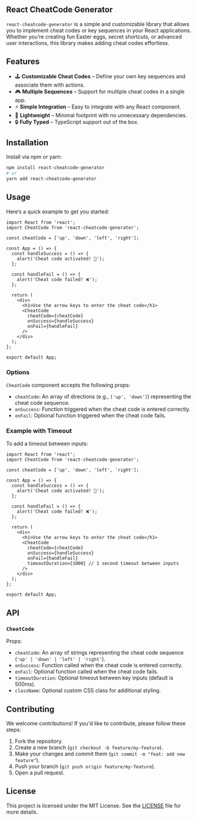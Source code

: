 <h2>React CheatCode Generator</h2>

`react-cheatcode-generator` is a simple and customizable library that allows you to implement cheat codes or key sequences in your React applications. Whether you’re creating fun Easter eggs, secret shortcuts, or advanced user interactions, this library makes adding cheat codes effortless.

## Features

- 🕹️ **Customizable Cheat Codes** – Define your own key sequences and associate them with actions.
- 🎮 **Multiple Sequences** – Support for multiple cheat codes in a single app.
- ⚡ **Simple Integration** – Easy to integrate with any React component.
- 🚀 **Lightweight** – Minimal footprint with no unnecessary dependencies.
- 🔒 **Fully Typed** – TypeScript support out of the box.

## Installation

Install via npm or yarn:

```bash
npm install react-cheatcode-generator
# or
yarn add react-cheatcode-generator
```

## Usage

Here’s a quick example to get you started:

```tsx
import React from 'react';
import CheatCode from 'react-cheatcode-generator';

const cheatCode = ['up', 'down', 'left', 'right'];

const App = () => {
  const handleSuccess = () => {
    alert('Cheat code activated! 🚀');
  };

  const handleFail = () => {
    alert('Cheat code failed! ❌');
  };

  return (
    <div>
      <h1>Use the arrow keys to enter the cheat code</h1>
      <CheatCode
        cheatCode={cheatCode}
        onSuccess={handleSuccess}
        onFail={handleFail}
      />
    </div>
  );
};

export default App;
```

### Options

`CheatCode` component accepts the following props:

- `cheatCode`: An array of directions (e.g., `['up', 'down']`) representing the cheat code sequence.
- `onSuccess`: Function triggered when the cheat code is entered correctly.
- `onFail`: Optional function triggered when the cheat code fails.

### Example with Timeout

To add a timeout between inputs:

```tsx
import React from 'react';
import CheatCode from 'react-cheatcode-generator';

const cheatCode = ['up', 'down', 'left', 'right'];

const App = () => {
  const handleSuccess = () => {
    alert('Cheat code activated! 🚀');
  };

  const handleFail = () => {
    alert('Cheat code failed! ❌');
  };

  return (
    <div>
      <h1>Use the arrow keys to enter the cheat code</h1>
      <CheatCode
        cheatCode={cheatCode}
        onSuccess={handleSuccess}
        onFail={handleFail}
        timeoutDuration={1000} // 1 second timeout between inputs
      />
    </div>
  );
};

export default App;
```

## API

### `CheatCode`

Props:
- `cheatCode`: An array of strings representing the cheat code sequence (`'up' | 'down' | 'left' | 'right'`).
- `onSuccess`: Function called when the cheat code is entered correctly.
- `onFail`: Optional function called when the cheat code fails.
- `timeoutDuration`: Optional timeout between key inputs (default is 500ms).
- `className`: Optional custom CSS class for additional styling.

## Contributing

We welcome contributions! If you'd like to contribute, please follow these steps:

1. Fork the repository.
2. Create a new branch (`git checkout -b feature/my-feature`).
3. Make your changes and commit them (`git commit -m "feat: add new feature"`).
4. Push your branch (`git push origin feature/my-feature`).
5. Open a pull request.

## License

This project is licensed under the MIT License. See the [LICENSE](./LICENSE) file for more details.
